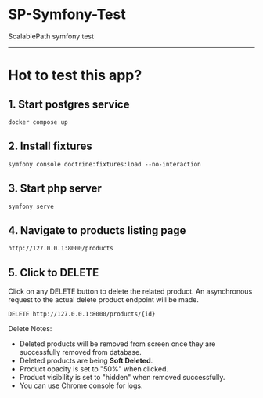 # SP-Symfony-Test
ScalablePath symfony test

---

# Hot to test this app?

## 1. Start postgres service
```
docker compose up
```

## 2. Install fixtures

```
symfony console doctrine:fixtures:load --no-interaction
```

## 3. Start php server

```
symfony serve
```

## 4. Navigate to products listing page
```
http://127.0.0.1:8000/products
```

## 5. Click to DELETE
Click on any DELETE  button to delete the related product.
An asynchronous request to the actual delete product endpoint will be made.
```
DELETE http://127.0.0.1:8000/products/{id}
```

Delete Notes:
- Deleted products will be removed from screen once they are successfully removed from database.
- Deleted products are being <b>Soft Deleted</b>.
- Product opacity is set to "50%" when clicked.
- Product visibility is set to "hidden" when removed successfully.
- You can use Chrome console for logs.